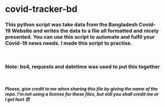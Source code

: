 # covid-tracker-bd

### This python script was take data from the Bangladesh Covid-19 Website and writes the data to a file all formatted and nicely presented. You can use this script to automate and fulfil your Covid-19 news needs. I made this script to practise.
<br>

### Note: bs4, requests and datetime was used to put this together
<br>

##### *Please, give credit to me when sharing this file by giving the name of the repo. I'm not using a license for these files, but still you shall credit me or I get hurt* 😞
